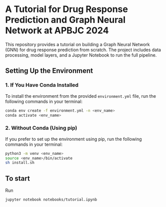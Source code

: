 # A Tutorial for Drug Response Prediction and Graph Neural Network at APBJC 2024

This repository provides a tutorial on building a Graph Neural Network (GNN) for drug response prediction from scratch. The project includes data processing, model layers, and a Jupyter Notebook to run the full pipeline.
## Setting Up the Environment

### 1. If You Have Conda Installed
To install the environment from the provided `environment.yml` file, run the following commands in your terminal:

```bash
conda env create -f environment.yml -n <env_name>
conda activate <env_name>
```

### 2. Without Conda (Using pip)
If you prefer to set up the environment using pip, run the following commands in your terminal:

```bash
python3 -m venv <env_name>
source <env_name>/bin/activate
sh install.sh
```

## To start
Run
```bash
jupyter notebook notebooks/tutorial.ipynb
```